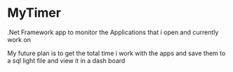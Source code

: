 # MyTimer

.Net Framework app to monitor the Applications that i open and currently work on

My future plan is to get the total time i work with the apps and save them to a sql light file and view it in a dash board
